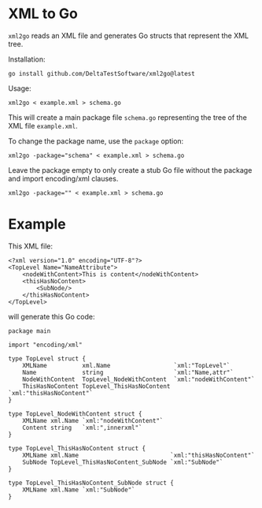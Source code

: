 XML to Go
=========

`xml2go` reads an XML file and generates Go structs that represent the XML
tree.

Installation:

    go install github.com/DeltaTestSoftware/xml2go@latest

Usage:

    xml2go < example.xml > schema.go

This will create a main package file `schema.go` representing the tree of the
XML file `example.xml`.

To change the package name, use the `package` option:

    xml2go -package="schema" < example.xml > schema.go

Leave the package empty to only create a stub Go file without the package and
import encoding/xml clauses.

    xml2go -package="" < example.xml > schema.go

Example
=======

This XML file:

```
<?xml version="1.0" encoding="UTF-8"?>
<TopLevel Name="NameAttribute">
	<nodeWithContent>This is content</nodeWithContent>
	<thisHasNoContent>
		<SubNode/>
	</thisHasNoContent>
</TopLevel>
```

will generate this Go code:

```
package main

import "encoding/xml"

type TopLevel struct {
	XMLName          xml.Name                  `xml:"TopLevel"`
	Name             string                    `xml:"Name,attr"`
	NodeWithContent  TopLevel_NodeWithContent  `xml:"nodeWithContent"`
	ThisHasNoContent TopLevel_ThisHasNoContent `xml:"thisHasNoContent"`
}

type TopLevel_NodeWithContent struct {
	XMLName xml.Name `xml:"nodeWithContent"`
	Content string   `xml:",innerxml"`
}

type TopLevel_ThisHasNoContent struct {
	XMLName xml.Name                          `xml:"thisHasNoContent"`
	SubNode TopLevel_ThisHasNoContent_SubNode `xml:"SubNode"`
}

type TopLevel_ThisHasNoContent_SubNode struct {
	XMLName xml.Name `xml:"SubNode"`
}
```
